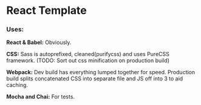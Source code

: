 # React Template

### Uses:

**React & Babel:** Obviously.

**CSS:** Sass is autoprefixed, cleaned(purifycss) and uses PureCSS framework. (TODO: Sort out css minification on production build)

**Webpack:** Dev build has everything lumped together for speed. Production build splits concatenated CSS into separate file and JS off into 3 to aid caching.

**Mocha and Chai:** For tests.
